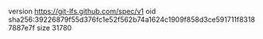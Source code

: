 version https://git-lfs.github.com/spec/v1
oid sha256:39226879f55d376fc1e52f562b74a1624c1909f858d3ce591711f83187887e7f
size 31780
